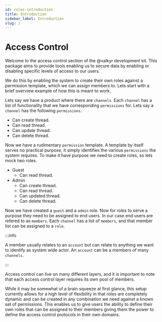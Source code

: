 ```yaml
---
id: roles-introduction
title: Introduction
sidebar_label: Introduction
slug: /
---
```


# Access Control

Welcome to the access control section of the @valkyr development kit. This package aims to provide tools enabling us to secure data by enabling or disabling specific levels of access to our users.

We do this by enabling the system to create their own roles against a permission template, which we can assign members to. Lets start with a brief overview example of how this is meant to work.

Lets say we have a product where there are `channels`. Each `channel` has a list of functionality that we have corresponding `permissions` for. Lets say a `channel` has the following `permissions`.

- Can create thread.
- Can read thread.
- Can update thread.
- Can delete thread.

Now we have a rudimentary `permission` template. A template by itself serves no practical purpose, it simply identifies the various `permissions` the system requires. To make it have purpose we need to create roles, so lets mock two roles.

- Guest
  - Can read thread.
- Admin
  - Can create thread.
  - Can read thread.
  - Can updated thread.
  - Can delete thread.

Now we have created a `guest` and a `admin` role. Now for roles to serve a purpose they need to be assigned to end users. In our case end users are refered to as `members`. Each `channel` has a list of `members`, and that member list can be assigned to a `role`.

:::info

A member usually relates to an `account` but can relate to anything we want to identify as system wide actor. An `account` can be a members of many `channels`.

:::

Access control can live on many different layers, and it is important to note that each access control layer requires its own pool of members.

While it may be somewhat of a brain squeeze at first glance, this setup currently allows for a high level of flexibility in that roles are completely dynamic and can be created in any combination we need against a known set of permissions. This enables us to give users the ability to define their own roles that can be assigned to their members giving them the power to define the access control protocols in their own domains.
